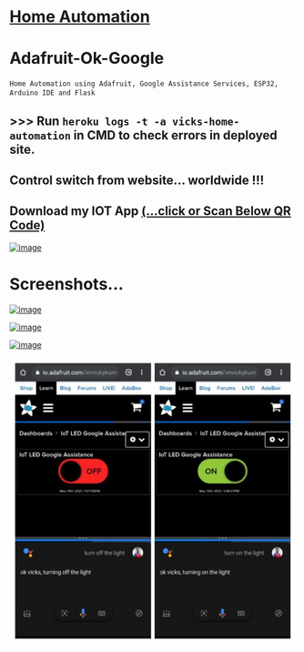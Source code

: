 # [Home Automation](https://vixtest.herokuapp.com/)

# Adafruit-Ok-Google
    Home Automation using Adafruit, Google Assistance Services, ESP32, Arduino IDE and Flask

## >>> Run `heroku logs -t -a vicks-home-automation` in CMD to check errors in deployed site.

## Control switch from website... worldwide !!!

## Download my IOT App [(...click or Scan Below QR Code)](https://imvickykumar999.herokuapp.com/qrcode)

[![image](https://user-images.githubusercontent.com/50515418/117675559-4b505c80-b1ca-11eb-80ac-650e322bb888.png)](https://github.com/imvickykumar999/home-automation/raw/main/Android/app-debug.apk)

# Screenshots...

[![image](https://user-images.githubusercontent.com/50515418/117656011-6b295580-b1b5-11eb-80b5-afd4ea749b70.png)](https://ifttt.com/home)

[![image](https://user-images.githubusercontent.com/50515418/117656087-898f5100-b1b5-11eb-91ae-6f4b030c7c54.png)](https://console.firebase.google.com/u/0/project/home-automation-336c0/database/home-automation-336c0-default-rtdb/data)

[![image](https://user-images.githubusercontent.com/50515418/117656168-a1ff6b80-b1b5-11eb-9943-2232ee1fbc0f.png)](https://io.adafruit.com/imvickykumar999/dashboards/iot-led-google-assistance)

[![Google Assistance](https://github.com/imvickykumar999/home-automation/blob/main/Firebase/Arduino/INO%20Sketch/Adafruit_Google_Assistance_LED/pp.jpg?raw=true)](https://iotdesignpro.com/projects/google-assistant-controlled-led-using-ESP32-and-adafruit-io)
